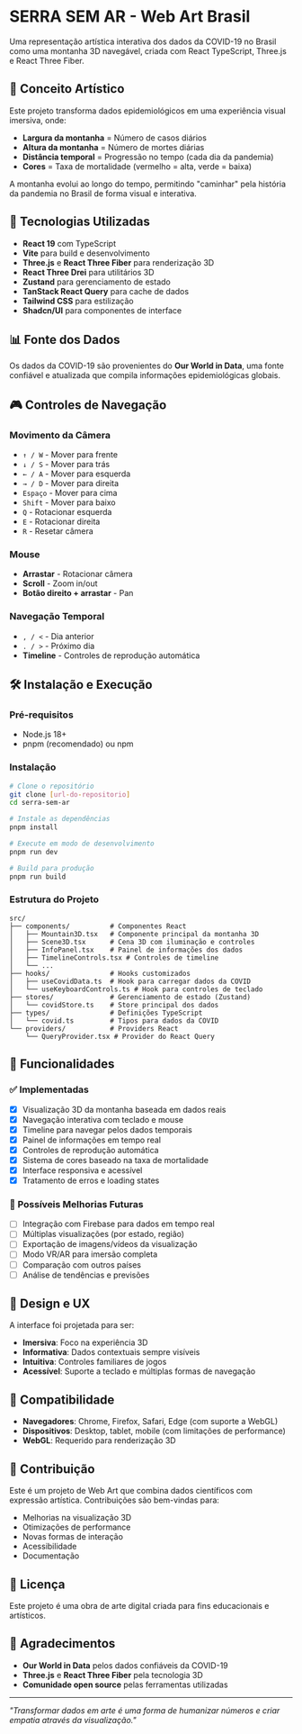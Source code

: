 # SERRA SEM AR - Web Art Brasil

Uma representação artística interativa dos dados da COVID-19 no Brasil como uma montanha 3D navegável, criada com React TypeScript, Three.js e React Three Fiber.

## 🎨 Conceito Artístico

Este projeto transforma dados epidemiológicos em uma experiência visual imersiva, onde:

- **Largura da montanha** = Número de casos diários
- **Altura da montanha** = Número de mortes diárias  
- **Distância temporal** = Progressão no tempo (cada dia da pandemia)
- **Cores** = Taxa de mortalidade (vermelho = alta, verde = baixa)

A montanha evolui ao longo do tempo, permitindo "caminhar" pela história da pandemia no Brasil de forma visual e interativa.

## 🚀 Tecnologias Utilizadas

- **React 19** com TypeScript
- **Vite** para build e desenvolvimento
- **Three.js** e **React Three Fiber** para renderização 3D
- **React Three Drei** para utilitários 3D
- **Zustand** para gerenciamento de estado
- **TanStack React Query** para cache de dados
- **Tailwind CSS** para estilização
- **Shadcn/UI** para componentes de interface

## 📊 Fonte dos Dados

Os dados da COVID-19 são provenientes do **Our World in Data**, uma fonte confiável e atualizada que compila informações epidemiológicas globais.

## 🎮 Controles de Navegação

### Movimento da Câmera
- `↑ / W` - Mover para frente
- `↓ / S` - Mover para trás  
- `← / A` - Mover para esquerda
- `→ / D` - Mover para direita
- `Espaço` - Mover para cima
- `Shift` - Mover para baixo
- `Q` - Rotacionar esquerda
- `E` - Rotacionar direita
- `R` - Resetar câmera

### Mouse
- **Arrastar** - Rotacionar câmera
- **Scroll** - Zoom in/out
- **Botão direito + arrastar** - Pan

### Navegação Temporal
- `, / <` - Dia anterior
- `. / >` - Próximo dia
- **Timeline** - Controles de reprodução automática

## 🛠️ Instalação e Execução

### Pré-requisitos
- Node.js 18+ 
- pnpm (recomendado) ou npm

### Instalação
```bash
# Clone o repositório
git clone [url-do-repositorio]
cd serra-sem-ar

# Instale as dependências
pnpm install

# Execute em modo de desenvolvimento
pnpm run dev

# Build para produção
pnpm run build
```

### Estrutura do Projeto
```
src/
├── components/          # Componentes React
│   ├── Mountain3D.tsx   # Componente principal da montanha 3D
│   ├── Scene3D.tsx      # Cena 3D com iluminação e controles
│   ├── InfoPanel.tsx    # Painel de informações dos dados
│   ├── TimelineControls.tsx # Controles de timeline
│   └── ...
├── hooks/               # Hooks customizados
│   ├── useCovidData.ts  # Hook para carregar dados da COVID
│   └── useKeyboardControls.ts # Hook para controles de teclado
├── stores/              # Gerenciamento de estado (Zustand)
│   └── covidStore.ts    # Store principal dos dados
├── types/               # Definições TypeScript
│   └── covid.ts         # Tipos para dados da COVID
└── providers/           # Providers React
    └── QueryProvider.tsx # Provider do React Query
```

## 🎯 Funcionalidades

### ✅ Implementadas
- [x] Visualização 3D da montanha baseada em dados reais
- [x] Navegação interativa com teclado e mouse
- [x] Timeline para navegar pelos dados temporais
- [x] Painel de informações em tempo real
- [x] Controles de reprodução automática
- [x] Sistema de cores baseado na taxa de mortalidade
- [x] Interface responsiva e acessível
- [x] Tratamento de erros e loading states

### 🔮 Possíveis Melhorias Futuras
- [ ] Integração com Firebase para dados em tempo real
- [ ] Múltiplas visualizações (por estado, região)
- [ ] Exportação de imagens/vídeos da visualização
- [ ] Modo VR/AR para imersão completa
- [ ] Comparação com outros países
- [ ] Análise de tendências e previsões

## 🎨 Design e UX

A interface foi projetada para ser:
- **Imersiva**: Foco na experiência 3D
- **Informativa**: Dados contextuais sempre visíveis
- **Intuitiva**: Controles familiares de jogos
- **Acessível**: Suporte a teclado e múltiplas formas de navegação

## 📱 Compatibilidade

- **Navegadores**: Chrome, Firefox, Safari, Edge (com suporte a WebGL)
- **Dispositivos**: Desktop, tablet, mobile (com limitações de performance)
- **WebGL**: Requerido para renderização 3D

## 🤝 Contribuição

Este é um projeto de Web Art que combina dados científicos com expressão artística. Contribuições são bem-vindas para:

- Melhorias na visualização 3D
- Otimizações de performance
- Novas formas de interação
- Acessibilidade
- Documentação

## 📄 Licença

Este projeto é uma obra de arte digital criada para fins educacionais e artísticos.

## 🙏 Agradecimentos

- **Our World in Data** pelos dados confiáveis da COVID-19
- **Three.js** e **React Three Fiber** pela tecnologia 3D
- **Comunidade open source** pelas ferramentas utilizadas

---

*"Transformar dados em arte é uma forma de humanizar números e criar empatia através da visualização."*

